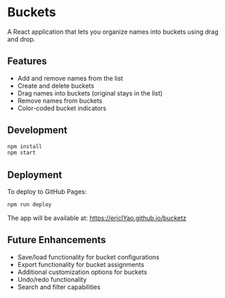 # Buckets

A React application that lets you organize names into buckets using drag and drop.

## Features

- Add and remove names from the list
- Create and delete buckets
- Drag names into buckets (original stays in the list)
- Remove names from buckets
- Color-coded bucket indicators

## Development

```bash
npm install
npm start
```

## Deployment

To deploy to GitHub Pages:

```bash
npm run deploy
```

The app will be available at: https://ericlYao.github.io/bucketz

## Future Enhancements

- Save/load functionality for bucket configurations
- Export functionality for bucket assignments
- Additional customization options for buckets
- Undo/redo functionality
- Search and filter capabilities
